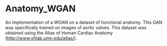 # Anatomy_WGAN
An implementation of a WGAN on a dataset of functional anatomy. This GAN was specifically trained on images of aortic valves. 
This dataset was obtained using the Atlas of Human Cardiac Anatomy (http://www.vhlab.umn.edu/atlas/).
